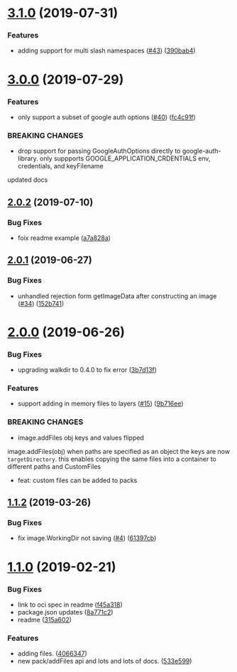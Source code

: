 # [3.1.0](https://github.com/google/nodejs-container-image-builder/compare/v3.0.0...v3.1.0) (2019-07-31)


### Features

* adding support for multi slash namespaces ([#43](https://github.com/google/nodejs-container-image-builder/issues/43)) ([390bab4](https://github.com/google/nodejs-container-image-builder/commit/390bab4))



# [3.0.0](https://github.com/google/nodejs-container-image-builder/compare/v2.0.2...v3.0.0) (2019-07-29)


### Features

* only support a subset of google auth options ([#40](https://github.com/google/nodejs-container-image-builder/issues/40)) ([fc4c91f](https://github.com/google/nodejs-container-image-builder/commit/fc4c91f))


### BREAKING CHANGES

* drop support for passing GoogleAuthOptions directly to
google-auth-library. only suppports GOOGLE_APPLICATION_CRDENTIALS env,
credentials, and keyFilename

updated docs



## [2.0.2](https://github.com/google/nodejs-container-image-builder/compare/v2.0.1...v2.0.2) (2019-07-10)


### Bug Fixes

* foix readme example ([a7a828a](https://github.com/google/nodejs-container-image-builder/commit/a7a828a))



## [2.0.1](https://github.com/google/nodejs-container-image-builder/compare/v2.0.0...v2.0.1) (2019-06-27)


### Bug Fixes

* unhandled rejection form getImageData after constructing an image ([#34](https://github.com/google/nodejs-container-image-builder/issues/34)) ([152b741](https://github.com/google/nodejs-container-image-builder/commit/152b741))



# [2.0.0](https://github.com/google/nodejs-container-image-builder/compare/v1.1.2...v2.0.0) (2019-06-26)


### Bug Fixes

* upgrading walkdir to 0.4.0 to fix error ([3b7d13f](https://github.com/google/nodejs-container-image-builder/commit/3b7d13f))


### Features

* support adding in memory files to layers ([#15](https://github.com/google/nodejs-container-image-builder/issues/15)) ([9b716ee](https://github.com/google/nodejs-container-image-builder/commit/9b716ee))


### BREAKING CHANGES

* image.addFiles obj keys and values flipped

image.addFiles(obj)
when paths are specified as an object the keys are now `targetDirectory`.
this enables copying the same files into a container to different paths and CustomFiles

* feat: custom files can be added to packs



## [1.1.2](https://github.com/google/nodejs-container-image-builder/compare/v1.1.0...v1.1.2) (2019-03-26)


### Bug Fixes

* fix image.WorkingDir not saving ([#4](https://github.com/google/nodejs-container-image-builder/issues/4)) ([61397cb](https://github.com/google/nodejs-container-image-builder/commit/61397cb))



# [1.1.0](https://github.com/google/nodejs-container-image-builder/compare/4066347...v1.1.0) (2019-02-21)


### Bug Fixes

* link to oci spec in readme ([f45a318](https://github.com/google/nodejs-container-image-builder/commit/f45a318))
* package.json updates ([8a771c2](https://github.com/google/nodejs-container-image-builder/commit/8a771c2))
* readme ([315a602](https://github.com/google/nodejs-container-image-builder/commit/315a602))


### Features

* adding files. ([4066347](https://github.com/google/nodejs-container-image-builder/commit/4066347))
* new pack/addFiles api and lots and lots of docs. ([533e599](https://github.com/google/nodejs-container-image-builder/commit/533e599))



